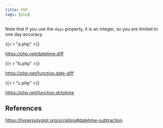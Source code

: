 ```yaml
---
title: PHP
tags: [php]
---
```


Note that if you use the `days` property, it is an integer, so you are limited
to one day accuracy.

{{< r "a.php" >}}

<https://php.net/datetime.diff>

{{< r "b.php" >}}

<https://php.net/function.date-diff>

{{< r "c.php" >}}

<https://php.net/function.strtotime>

## References

<https://hyperpolyglot.org/scripting#datetime-subtraction>
